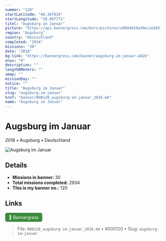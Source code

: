 ```yaml
---
nummer: "120"
startLatitude: "48.367034"
startLongitude: "10.897771"
titel: "Augsburg im Januar"
picture: "https://api.bannergress.com/bnrs/pictures/a9b04629a49ec1e2b5f13c1fad7f785a"
region: "Augsburg"
country: "Deutschland"
completed: "2934"
missions: "30"
date: "2018"
bg-link: "https://bannergress.com/banner/augsburg-im-januar-a82b"
onyx: "0"
description: ""
lengthKMeters: ""
umap: ""
missionDay: ""
notice: ""
title: "Augsburg im Januar"
slug: "augsburg-im-januar"
href: "banner/000120_augsburg-im-januar_2018.md"
name: "Augsburg im Januar"
---
```

# Augsburg im Januar

*2018* • Augsburg • Deutschland

![Augsburg im Januar](https://api.bannergress.com/bnrs/pictures/a9b04629a49ec1e2b5f13c1fad7f785a)



## Details

- **Missions in banner:** 30
- **Total missions completed:** 2934
- **This is my banner no.:** 120





## Links
<a href="https://bannergress.com/banner/augsburg-im-januar-a82b" target="_blank" style="display:inline-block;margin-right:8px;padding:6px 12px;background:#3c8b3c;color:#fff;text-decoration:none;border-radius:6px;">🔗 Bannergress</a>



> File: `000120_augsburg-im-januar_2018.md` • #000120 • Slug: `augsburg-im-januar`
